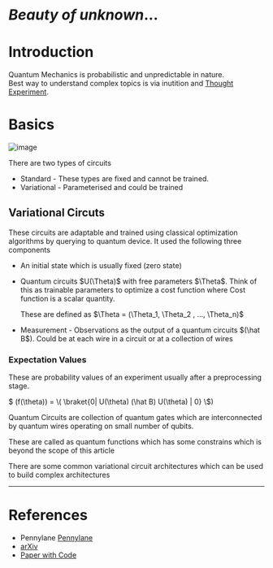 
# *Beauty of unknown*...


# Introduction

Quantum Mechanics is probabilistic and unpredictable in nature.  
Best way to understand complex topics is via inutition and [Thought Experiment](https://en.wikipedia.org/wiki/Einstein%27s_thought_experiments).




# Basics

![image](https://github.com/rvbug/q-gravity/assets/10928536/a6222ef3-fbd3-4cc9-883d-ab2cb9b5fb1f)



There are two types of circuits 

* Standard - These types are fixed and cannot be trained.
* Variational - Parameterised and could be trained 

## Variational Circuts

These circuits are adaptable and trained using classical optimization algorithms by querying to quantum device. It used the following three components   

- An initial state which is usually fixed (zero state)

- Quantum circuits \$U(\Theta)$ with free parameters \$\Theta$. Think of this as trainable parameters to optimize a cost function where Cost function is a scalar quantity.

    These are defined as  \$\Theta = (\Theta_1, \Theta_2 , ..., \Theta_n)$

- Measurement - Observations as the output of a quantum circuits \$(\hat B$). Could be at each wire in a circuit or at a collection of wires 

### Expectation Values
These are probability values of an experiment usually after a preprocessing stage. 
 
\$ (f(\theta))  = \\( \braket{0| U(\theta) (\hat B) U(\theta) | 0} \\$)  


Quantum Circuits are collection of quantum gates which are interconnected by quantum wires operating on small number of qubits.

These are called as quantum functions which has some constrains which is beyond the scope of this article


There are some common variational circuit architectures which can be used to build complex architectures

---
# References

* Pennylane [Pennylane](https://pennylane.ai/)
* [arXiv](https://arxiv.org/)  
* [Paper with Code](https://paperswithcode.com/)  
